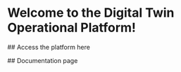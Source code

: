 # Welcome to the Digital Twin Operational Platform!

## Access the platform here

## Documentation page 
